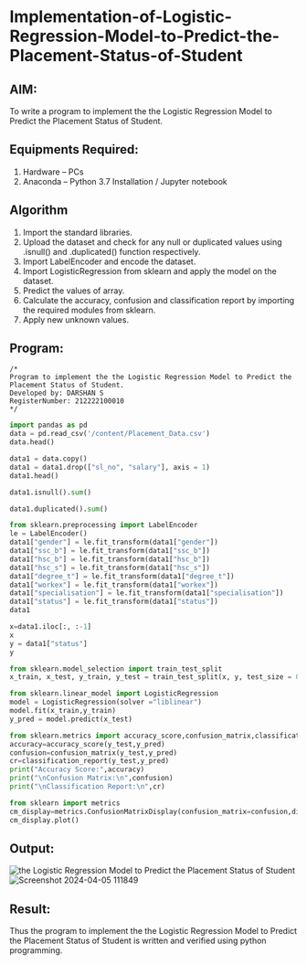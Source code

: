 # Implementation-of-Logistic-Regression-Model-to-Predict-the-Placement-Status-of-Student

## AIM:
To write a program to implement the the Logistic Regression Model to Predict the Placement Status of Student.

## Equipments Required:
1. Hardware – PCs
2. Anaconda – Python 3.7 Installation / Jupyter notebook

## Algorithm
1. Import the standard libraries.
2. Upload the dataset and check for any null or duplicated values using .isnull() and .duplicated() function respectively.
3. Import LabelEncoder and encode the dataset.
4. Import LogisticRegression from sklearn and apply the model on the dataset.
5. Predict the values of array.
6. Calculate the accuracy, confusion and classification report by importing the required modules from sklearn.
7. Apply new unknown values.
## Program:
```
/*
Program to implement the the Logistic Regression Model to Predict the Placement Status of Student.
Developed by: DARSHAN S
RegisterNumber: 212222100010
*/
```
```PYTHON
import pandas as pd
data = pd.read_csv('/content/Placement_Data.csv')
data.head()

data1 = data.copy()
data1 = data1.drop(["sl_no", "salary"], axis = 1)
data1.head()

data1.isnull().sum()

data1.duplicated().sum()

from sklearn.preprocessing import LabelEncoder
le = LabelEncoder()
data1["gender"] = le.fit_transform(data1["gender"])
data1["ssc_b"] = le.fit_transform(data1["ssc_b"])
data1["hsc_b"] = le.fit_transform(data1["hsc_b"])
data1["hsc_s"] = le.fit_transform(data1["hsc_s"])
data1["degree_t"] = le.fit_transform(data1["degree_t"])
data1["workex"] = le.fit_transform(data1["workex"])
data1["specialisation"] = le.fit_transform(data1["specialisation"])
data1["status"] = le.fit_transform(data1["status"])
data1

x=data1.iloc[:, :-1]
x
y = data1["status"]
y

from sklearn.model_selection import train_test_split
x_train, x_test, y_train, y_test = train_test_split(x, y, test_size = 0.2, random_state = 0)

from sklearn.linear_model import LogisticRegression
model = LogisticRegression(solver ="liblinear")
model.fit(x_train,y_train)
y_pred = model.predict(x_test)

from sklearn.metrics import accuracy_score,confusion_matrix,classification_report
accuracy=accuracy_score(y_test,y_pred)
confusion=confusion_matrix(y_test,y_pred)
cr=classification_report(y_test,y_pred)
print("Accuracy Score:",accuracy)
print("\nConfusion Matrix:\n",confusion)
print("\nClassification Report:\n",cr)

from sklearn import metrics
cm_display=metrics.ConfusionMatrixDisplay(confusion_matrix=confusion,display_labels=[True,False])
cm_display.plot()
```

## Output:
![the Logistic Regression Model to Predict the Placement Status of Student](sam.png)
![Screenshot 2024-04-05 111849](https://github.com/Darshans05/Implementation-of-Logistic-Regression-Model-to-Predict-the-Placement-Status-of-Student/assets/115534676/393b8733-4dcd-49b5-8419-10d0d9bc5548)

## Result:
Thus the program to implement the the Logistic Regression Model to Predict the Placement Status of Student is written and verified using python programming.
